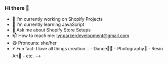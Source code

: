 ### Hi there 👋

- 🔭 I’m currently working on Shopify Projects
- 🌱 I’m currently learning JavaScript
- 💬 Ask me about Shopify Store Setups
- 📫 How to reach me: lynparkerdevelopment@gmail.com
- 😄 Pronouns: she/her
- ⚡ Fun fact: I love all things creation...
       - Dance💃🏽 
       - Photography📸 
       - Resin Art🎨 
       - etc.
-->
